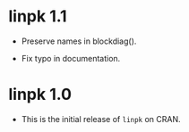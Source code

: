 # linpk 1.1

* Preserve names in blockdiag().

* Fix typo in documentation.

# linpk 1.0

* This is the initial release of `linpk` on CRAN.

